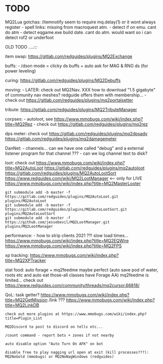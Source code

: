 # TODO


MQ2Lua gotchas:
    /itemnotify seem to require mq.delay(1) or it wont always register
    - spell links: missing from macroquest atm.
    - detect if on emu. cant do atm
    - detect eqgame.exe build date. cant do atm. would want so i can detect rof2 or underfoot





OLD TODO ....:::


item swap:
    https://gitlab.com/redguides/plugins/MQ2Exchange


buffs:
    - /dson mode = clicky ds buffs + auto ask for MAG & RNG ds (for power leveling)

curing:
    https://gitlab.com/redguides/plugins/MQ2Debuffs


moving:
    - LATER: check out MQ2Nav. XXX how to download "1.5 gigabyte" of community nav meshes? redguide offers them with membership...
    - check out https://gitlab.com/redguides/plugins/mq2portalsetter


tribute:
    https://gitlab.com/redguides/plugins/MQ2TributeManager

corpses:
    - autoloot, see https://www.mmobugs.com/wiki/index.php?title=MQ2Rez
    - check out https://gitlab.com/redguides/plugins/mq2rez


dps meter:
    check out
    https://gitlab.com/redguides/plugins/mq2dpsadv
    https://gitlab.com/redguides/plugins/mq2damagemeter


DanNet:
    - channels... can we have one called "debug" and a external listener program for that channel ???
    - can we log channel text to disk?


loot:
    check out
    https://www.mmobugs.com/wiki/index.php?title=MQ2AutoLoot
    https://gitlab.com/redguides/plugins/mq2autoloot
    https://gitlab.com/redguides/plugins/MQ2AutoLootSort
    https://www.redguides.com/wiki/MQ2LootManager                           <-- only for LIVE
    https://www.mmobugs.com/wiki/index.php?title=MQ2MasterLooter

    git submodule add -b master -f https://gitlab.com/redguides/plugins/MQ2AutoLoot.git plugins/MQ2AutoLoot
    git submodule add -b master -f https://gitlab.com/redguides/plugins/MQ2AutoLootSort.git plugins/MQ2AutoLootSort
    git submodule add -b master -f https://github.com/jessebevil/MQ2LootManager.git plugins/MQ2LootManager



performance:
    - how to strip clients 2021 ??! slow load times...
    https://www.mmobugs.com/wiki/index.php?title=MQ2EQWire
    https://www.mmobugs.com/wiki/index.php?title=MQ2FPS


xp tracking:
    https://www.mmobugs.com/wiki/index.php?title=MQ2XPTracker

stat food:
    auto forage + mq2feedme maybe perfect (auto save pod of water, roots etc and auto eat those-all classes have Forage AA)
    mq2feedme is limited... check out https://www.redguides.com/community/threads/mq2cursor.66818/


QoL:
    task getter? https://www.mmobugs.com/wiki/index.php?title=MQ2GetMission
    /link ???  https://www.mmobugs.com/wiki/index.php?title=MQ2LinkDB

    check out more plugins at https://www.mmobugs.com/wiki/index.php?title=Plugin_List

    MQ2Discord to post to discord on tells etc...

    /count command - report bots + zones if not nearby

    auto disable option "Auto Turn On AFK" on bot

    disable free to play nagging url open at exit (kill processes???): MQ2NoGold (mmobugs) or MQ2NoNagWindows (redguides)


